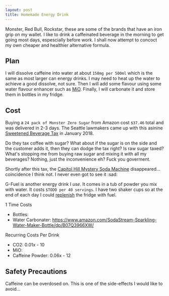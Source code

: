 ```yaml
---
layout: post
title: Homemade Energy Drink
---
```


Monster, Red Bull, Rockstar, these are some of the brands that have an iron grip on my wallet. I like to drink a caffeinated beverage in the morning to get going most days, espescially before work. I shall now attempt to concoct my own cheaper and healthier alternative formula.

## Plan

I will dissolve caffeine into water at about `150mg per 500ml` which is the same as most larger can energy drinks. I may need to heat up the water to achieve a good dissolve, not sure. Then I will add some flavour using some water flavour enhancer such as [MiO](https://www.makeitmio.com/). Finally, I will carbonate it and store them in bottles in my fridge.

## Cost

Buying a `24 pack of Monster Zero Sugar` from Amazon cost `$37.46` total and was delivered in 2-3 days. The Seattle lawmakers came up with this asinine [Sweetened Beverage Tax](https://www.seattle.gov/license-and-tax-administration/business-license-tax/other-seattle-taxes/sweetened-beverage-tax) in January 2018.

Do they tax coffee with sugar? What about if the sugar is on the side and the customer adds it, then they can dodge the tax right? Is raw sugar taxed? What's stopping me from buying raw sugar and mixing it with all my beverages? Nothing, just the inconvenience eh? Fuck you goverment.

Shortly after this tax, the [Capitol Hill Mystery Soda Machine](https://en.wikipedia.org/wiki/Capitol_Hill%27s_mystery_soda_machine) disappeared... coincidence I think not. I never even got to see it :sad:

G-Fuel is another energy drink I _use_. It comes in a tub of powder you mix with water. It costs `$TODO per 40 servings`. I have two shaker cups so at the end of each day I could [replenish](https://www.reddit.com/r/funny/comments/ksjiyv/in_this_house_we_replinish/?utm_source=share&utm_medium=web2x&context=3) the fridge with fuel.

<!-- Make a graph showing at what point I become profitable by making my own drinks -->

1 Time Costs

- Bottles:
- Water Carbonater: <https://www.amazon.com/SodaStream-Sparkling-Water-Maker-Bottle/dp/B07Q3966XW/>

Recurring Costs Per Drink

- CO2: 0.01x - 10 <!-- minus 10 because it comes with some included co2 -->
- MiO: 
- Caffeine Powder: 0.06x - 12 <!-- minus 12 because i already have some powder -->

## Safety Precautions

Caffeine can be overdosed on. This is one of the side-effects I would like to avoid...
